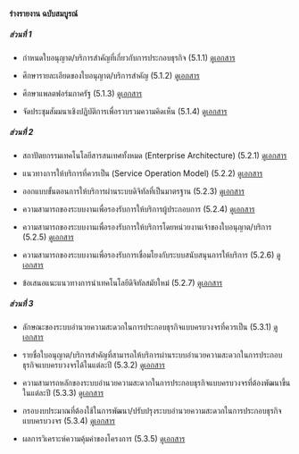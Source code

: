 
#### ร่างรายงาน ฉบับสมบูรณ์

##### ส่วนที่ 1

- กําหนดใบอนุญาต/บริการสําคัญที่เกี่ยวกับการประกอบธุรกิจ (5.1.1)
    [ดูเอกสาร](/doc/doc0-20220920/02219_InceptionReport_Chapter_1_V3.pdf)

- ศึกษารายละเอียดของใบอนุญาต/บริการสําคัญ (5.1.2)
    [ดูเอกสาร](/doc/doc0-20220920/02219_InceptionReport_Chapter_2_V3.pdf)

- ศึกษาแพลตฟอร์มภาครัฐ (5.1.3)
    [ดูเอกสาร](/doc/doc0-20220920/02219_InceptionReport_Chapter_3_V3.pdf)

- จัดประชุมสัมมนาเชิงปฏิบัติการเพื่อรวบรวมความคิดเห็น (5.1.4)
    [ดูเอกสาร](/doc/doc0-20220920/02219_InceptionReport_Chapter_4_V3.pdf)


##### ส่วนที่ 2


- สถาปัตยกรรมเทคโนโลยีสารสนเทศทั้งหมด (Enterprise Architecture) (5.2.1)
    [ดูเอกสาร](/doc/doc1-20221114/DoBiz-Interim1_Chp_1_20221114.pdf)

- แนวทางการให้บริการที่ควรเป็น (Service Operation Model) (5.2.2)
    [ดูเอกสาร](/doc/doc1-20221114/DoBiz-Interim1_Chp_2_20221114.pdf)

- ออกแบบขั้นตอนการให้บริการผ่านระบบดิจิทัลที่เป็นมาตรฐาน (5.2.3)
    [ดูเอกสาร](/doc/doc1-20221114/DoBiz-Interim1_Chp_3_20221114.pdf)

- ความสามารถของระบบงานเพื่อรองรับการให้บริการผู้ประกอบการ (5.2.4)
    [ดูเอกสาร](/doc/doc1-20221114/DoBiz-Interim1_Chp_4_20221114.pdf)

- ความสามารถของระบบงานเพื่อรองรับการให้บริการโดยหน่วยงานเจ้าของใบอนุญาต/บริการ (5.2.5)
    [ดูเอกสาร](/doc/doc1-20221114/DoBiz-Interim1_Chp_5_20221114.pdf)

- ความสามารถของระบบงานเพื่อรองรับการเชื่อมโยงกับระบบสนับสนุนการให้บริการ (5.2.6)
    [ดูเอกสาร](/doc/doc1-20221114/DoBiz-Interim1_Chp_6_20221114.pdf)

- ข้อเสนอแนะแนวทางการนําเทคโนโลยีดิจิทัลสมัยใหม่ (5.2.7)
    [ดูเอกสาร](/doc/doc1-20221114/DoBiz-Interim1_Chp_7_20221114.pdf)



##### ส่วนที่ 3

- ลักษณะของระบบอำนวยความสะดวกในการประกอบธุรกิจแบบครบวงจรที่ควรเป็น (5.3.1)
    [ดูเอกสาร](/doc/doc2-20221114/DoBiz-Interim2_Chp_1_20221114.pdf)

- รายชื่อใบอนุญาต/บริการสำคัญที่สามารถให้บริการผ่านระบบอำนวยความสะดวกในการประกอบธุรกิจแบบครบวงจรได้ในแต่ละปี (5.3.2)
    [ดูเอกสาร](/doc/doc2-20221114/DoBiz-Interim2_Chp_2_20221114.pdf)

- ความสามารถหลักของระบบอำนวยความสะดวกในการประกอบธุรกิจแบบครบวงจรที่ต้องพัฒนาขึ้นในแต่ละปี (5.3.3)
    [ดูเอกสาร](/doc/doc2-20221114/DoBiz-Interim2_Chp_3_20221114.pdf)

- กรอบงบประมาณที่ต้องใช้ในการพัฒนา/ปรับปรุงระบบอำนวยความสะดวกในการประกอบธุรกิจแบบครบวงจร (5.3.4)
    [ดูเอกสาร](/doc/doc2-20221114/DoBiz-Interim2_Chp_4_20221114.pdf)

- ผลการวิเคราะห์ความคุ้มค่าของโครงการ (5.3.5)
    [ดูเอกสาร](/doc/doc2-20221114/DoBiz-Interim2_Chp_5_20221114.pdf)
